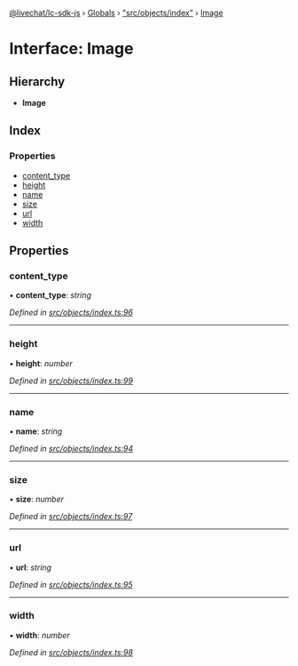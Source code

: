 [@livechat/lc-sdk-js](../README.md) › [Globals](../globals.md) › ["src/objects/index"](../modules/_src_objects_index_.md) › [Image](_src_objects_index_.image.md)

# Interface: Image

## Hierarchy

* **Image**

## Index

### Properties

* [content_type](_src_objects_index_.image.md#content_type)
* [height](_src_objects_index_.image.md#height)
* [name](_src_objects_index_.image.md#name)
* [size](_src_objects_index_.image.md#size)
* [url](_src_objects_index_.image.md#url)
* [width](_src_objects_index_.image.md#width)

## Properties

###  content_type

• **content_type**: *string*

*Defined in [src/objects/index.ts:96](https://github.com/livechat/lc-sdk-js/blob/e25bbbb/src/objects/index.ts#L96)*

___

###  height

• **height**: *number*

*Defined in [src/objects/index.ts:99](https://github.com/livechat/lc-sdk-js/blob/e25bbbb/src/objects/index.ts#L99)*

___

###  name

• **name**: *string*

*Defined in [src/objects/index.ts:94](https://github.com/livechat/lc-sdk-js/blob/e25bbbb/src/objects/index.ts#L94)*

___

###  size

• **size**: *number*

*Defined in [src/objects/index.ts:97](https://github.com/livechat/lc-sdk-js/blob/e25bbbb/src/objects/index.ts#L97)*

___

###  url

• **url**: *string*

*Defined in [src/objects/index.ts:95](https://github.com/livechat/lc-sdk-js/blob/e25bbbb/src/objects/index.ts#L95)*

___

###  width

• **width**: *number*

*Defined in [src/objects/index.ts:98](https://github.com/livechat/lc-sdk-js/blob/e25bbbb/src/objects/index.ts#L98)*

